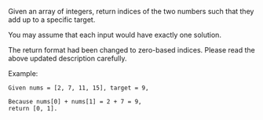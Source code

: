 Given an array of integers, return indices of the two numbers such that they add up to a specific target.

You may assume that each input would have exactly one solution.

The return format had been changed to zero-based indices. Please read the above updated description carefully.

Example:

    Given nums = [2, 7, 11, 15], target = 9,

    Because nums[0] + nums[1] = 2 + 7 = 9,
    return [0, 1].
